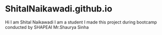 # ShitalNaikawadi.github.io
Hi I am Shital Naikawadi
I am a student
I made this project during bootcamp conducted by SHAPEAI Mr.Shaurya Sinha
